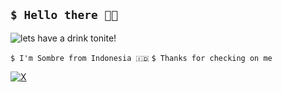 ## `$ Hello there 🙌🏻`

![lets have a drink tonite!](https://i.pinimg.com/originals/6b/19/37/6b193733fe50aa075246a3b46a964ecd.gif)

`$ I'm Sombre from Indonesia 🇮🇩` 
`$ Thanks for checking on me`

[![X](https://img.shields.io/badge/X-%23000000.svg?logo=X&logoColor=white)](https://x.com/sombrebongos)
